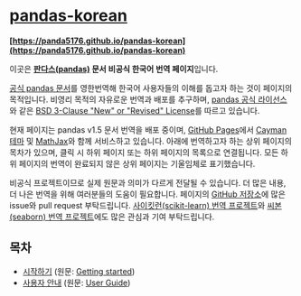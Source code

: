 # [pandas-korean](https://panda5176.github.io/pandas-korean)
**[https://panda5176.github.io/pandas-korean](https://panda5176.github.io/pandas-korean)**

이곳은 **[판다스(pandas)](https://github.com/pandas-dev/pandas) 문서 비공식 한국어 번역 페이지**입니다.

[공식 pandas 문서](https://pandas.pydata.org/)를 영한번역해 한국어 사용자들의 이해를 돕고자 하는 것이 페이지의 목적입니다. 비영리 목적의 자유로운 번역과 배포를 추구하며, [pandas 공식 라이선스](https://github.com/pandas-dev/pandas/blob/main/LICENSE)와 같은 [BSD 3-Clause "New" or "Revised" License](https://github.com/panda5176/pandas-korean/blob/main/LICENSE)를 따르고 있습니다.

현재 페이지는 pandas v1.5 문서 번역을 배포 중이며, [GitHub Pages](https://pages.github.com/)에서 [Cayman 테마](https://github.com/pages-themes/cayman) 및 [MathJax](https://www.mathjax.org/)와 함께 서비스하고 있습니다. 아래에 번역하고자 하는 상위 페이지의 목차가 있으며, 클릭 시 하위 페이지 또는 하위 페이지의 목록으로 연결됩니다. 모든 하위 페이지의 번역이 완료되지 않은 상위 페이지는 기울임체로 표기했습니다.

비공식 프로젝트이므로 실제 원문과 의미가 다르게 전달될 수 있습니다. 더 많은 내용, 더 나은 번역을 위해 여러분들의 도움이 필요합니다. 페이지의 [GitHub 저장소](https://github.com/panda5176/pandas-korean)에 많은 issue와 pull request 부탁드립니다. [사이킷런(scikit-learn) 번역 프로젝트](https://panda5176.github.io/scikit-learn-korean)와 [씨본(seaborn) 번역 프로젝트](https://panda5176.github.io/seaborn-korean)에도 많은 관심과 기여 부탁드립니다.

## 목차
- [시작하기](getting_started) (원문: [Getting started](https://pandas.pydata.org/docs/getting_started/index.html))
- [사용자 안내](user_guide) (원문: [User Guide](https://pandas.pydata.org/docs/user_guide/index.html))
